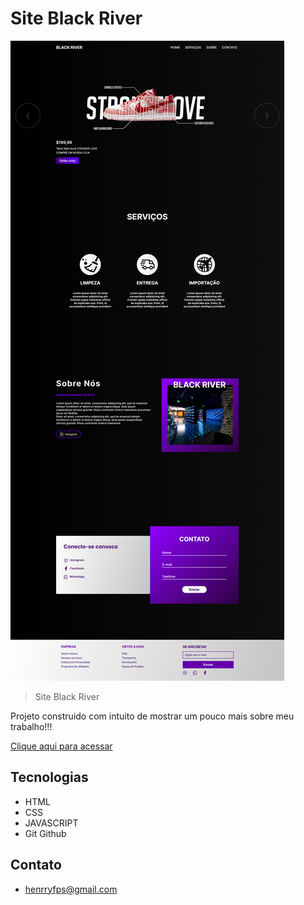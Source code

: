 # Site Black River

![preview](./.github/henryzxp1dev.github.io_nwl_.png)

>Site Black River

Projeto construido com intuito de mostrar um pouco mais sobre meu trabalho!!!

[Clique aqui para acessar](https://henryzxp1dev.github.io/site-blackriver/)

## Tecnologias

- HTML
- CSS
- JAVASCRIPT
- Git Github

## Contato

- henrryfps@gmail.com